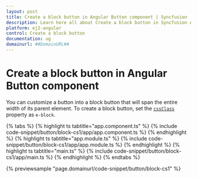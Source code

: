 ```yaml
---
layout: post
title: Create a block button in Angular Button component | Syncfusion
description: Learn here all about Create a block button in Syncfusion Angular Button component of Syncfusion Essential JS 2 and more.
platform: ej2-angular
control: Create a block button 
documentation: ug
domainurl: ##DomainURL##
---
```


# Create a block button in Angular Button component

You can customize a button into a block button that will span the entire width of its parent element.
To create a block button, set the [`cssClass`](https://ej2.syncfusion.com/angular/documentation/api/button#cssclass) property as `e-block`.

{% tabs %}
{% highlight ts tabtitle="app.component.ts" %}
{% include code-snippet/button/block-cs1/app/app.component.ts %}
{% endhighlight %}
{% highlight ts tabtitle="app.module.ts" %}
{% include code-snippet/button/block-cs1/app/app.module.ts %}
{% endhighlight %}
{% highlight ts tabtitle="main.ts" %}
{% include code-snippet/button/block-cs1/app/main.ts %}
{% endhighlight %}
{% endtabs %}
  
{% previewsample "page.domainurl/code-snippet/button/block-cs1" %}
